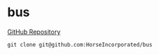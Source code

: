 # bus

[GitHub Repository](https://github.com/HorseIncorporated/bus)

`git clone git@github.com:HorseIncorporated/bus`
